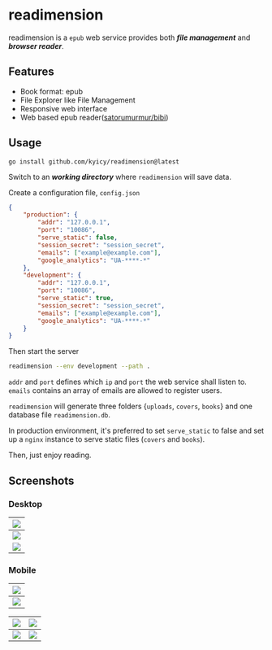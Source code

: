 # readimension
readimension is a `epub` web service provides both ***file management*** and ***browser reader***.

## Features
- Book format: epub
- File Explorer like File Management
- Responsive web interface
- Web based epub reader([satorumurmur/bibi](https://github.com/satorumurmur/bibi))


## Usage
`go install github.com/kyicy/readimension@latest`

Switch to an ***working directory*** where `readimension` will save data.

Create a configuration file, `config.json`
``` json
{
    "production": {
        "addr": "127.0.0.1",
        "port": "10086",
        "serve_static": false,
        "session_secret": "session_secret",
        "emails": ["example@example.com"],
        "google_analytics": "UA-****-*"
    },
    "development": {
        "addr": "127.0.0.1",
        "port": "10086",
        "serve_static": true,
        "session_secret": "session_secret",
        "emails": ["example@example.com"],
        "google_analytics": "UA-****-*"
    }
}
```
Then start the server
``` sh
readimension --env development --path .
```

`addr` and `port` defines which `ip` and `port` the web service shall listen to.
`emails` contains an array of emails are allowed to register users.

`readimension` will generate three folders {`uploads`, `covers`, `books`} and one database file `readimension.db`.

In production environment, it's preferred to set `serve_static` to false and set up a `nginx` instance to serve static files (`covers` and `books`).

Then, just enjoy reading.

## Screenshots

### Desktop
| ![](screenshots/pc_eva.png) |
| --- |
| ![](screenshots/pc_1.jpg) |
| ![](screenshots/pc_2.jpg) |

### Mobile
| ![](screenshots/mobile_eva.jpg) | 
| --- |
|![](screenshots/mobile_opm.jpg) |

| ![](screenshots/mobile_1.jpg) | ![](screenshots/mobile_2.jpg) |
| --- |  --- |
| ![](screenshots/mobile_3.jpg) | ![](screenshots/mobile_4.jpg) |
